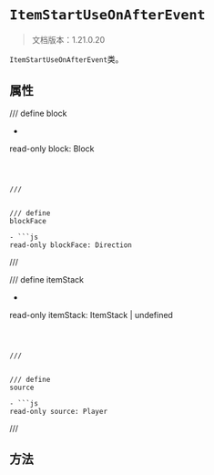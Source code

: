 # `ItemStartUseOnAfterEvent`

> 文档版本：1.21.0.20

`ItemStartUseOnAfterEvent`类。

## 属性

/// define
block

- ```js
read-only block: Block
```



///


/// define
blockFace

- ```js
read-only blockFace: Direction
```



///


/// define
itemStack

- ```js
read-only itemStack: ItemStack | undefined
```



///


/// define
source

- ```js
read-only source: Player
```



///


## 方法

